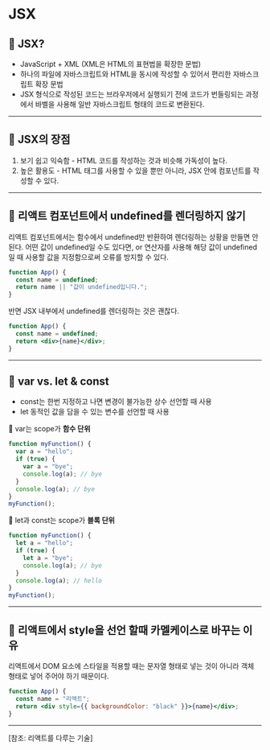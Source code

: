 # JSX

## 🔖 JSX?

- JavaScript + XML (XML은 HTML의 표현법을 확장한 문법)
- 하나의 파일에 자바스크립트와 HTML을 동시에 작성할 수 있어서 편리한 자바스크립트 확장 문법
- JSX 형식으로 작성된 코드는 브라우저에서 실행되기 전에 코드가 번들링되는 과정에서 바벨을 사용해 일반 자바스크립트 형태의 코드로 변환된다.

---

## 🔖 JSX의 장점

1. 보기 쉽고 익숙함 - HTML 코드를 작성하는 것과 비슷해 가독성이 높다.
2. 높은 활용도 - HTML 태그를 사용할 수 있을 뿐만 아니라, JSX 안에 컴포넌트를 작성할 수 있다.

---

## 🔖 리액트 컴포넌트에서 undefined를 렌더링하지 않기

리액트 컴포넌트에서는 함수에서 undefined만 반환하여 렌더링하는 상황을 만들면 안 된다. 어떤 값이 undefined일 수도 있다면, or 연산자를 사용해 해당 값이 undefined일 때 사용할 값을 지정함으로써 오류를 방지할 수 있다.

```jsx
function App() {
  const name = undefined;
  return name || "값이 undefined입니다.";
}
```

반면 JSX 내부에서 undefined를 렌더링하는 것은 괜찮다.

```jsx
function App() {
  const name = undefined;
  return <div>{name}</div>;
}
```

---

## 🔖 var vs. let & const

- const는 한번 지정하고 나면 변경이 불가능한 상수 선언할 때 사용
- let 동적인 값을 담을 수 있는 변수를 선언할 때 사용

📌 var는 scope가 **함수 단위**

```jsx
function myFunction() {
  var a = "hello";
  if (true) {
    var a = "bye";
    console.log(a); // bye
  }
  console.log(a); // bye
}
myFunction();
```

📌 let과 const는 scope가 **블록 단위**

```jsx
function myFunction() {
  let a = "hello";
  if (true) {
    let a = "bye";
    console.log(a); // bye
  }
  console.log(a); // hello
}
myFunction();
```

---

## 🔖 리액트에서 style을 선언 할때 카멜케이스로 바꾸는 이유

리액트에서 DOM 요소에 스타일을 적용할 때는 문자열 형태로 넣는 것이 아니라 객체 형태로 넣어 주어야 하기 때문이다.

```jsx
function App() {
  const name = "리액트";
  return <div style={{ backgroundColor: "black" }}>{name}</div>;
}
```

---

[참조: 리액트를 다루는 기술]

